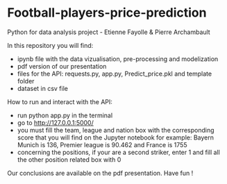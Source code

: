 # Football-players-price-prediction
Python for data analysis project - Etienne Fayolle & Pierre Archambault

In this repository you will find: 
  - ipynb file with the data vizualisation, pre-processing and modelization
  - pdf version of our presentation
  - files for the API: requests.py, app.py, Predict_price.pkl and template folder
  - dataset in csv file

How to run and interact with the API: 
  - run python app.py in the terminal 
  - go to http://127.0.0.1:5000/
  - you must fill the team, league and nation box with the corresponding score that you will find on the Jupyter notebook
  for example: Bayern Munich is 136, Premier league is 90.462 and France is 1755
  - concerning the positions, if your are a second striker, enter 1 and fill all the other position related box with 0
  
Our conclusions are available on the pdf presentation. Have fun ! 
